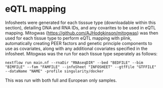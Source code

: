 # eQTL mapping

Infosheets were generated for each tisssue type (downloadable within this section), detailing DNA and RNA IDs, and any covarites to be used in eQTL mapping. Mitogwas (https://github.com/AJHodgkinson/mitogwas) was then used for each tissue type to perform eQTL mapping with plink, automatically creating PEER factors and genetic principle components to use as covariates, along with any additional covariates specified in the infosheet.  Mitogwas was the run for each tissue type seperately as follows:

```nextflow run main.nf --rnaDir "RNAseqDIR" --bed "BEDFILE" --bim "BIMFILE" --fam "FAMFILE" --infoSheet "INFOSHEET" --gtfFile "GTFFILE" --dataName "NAME" -profile singularity/docker```

This was run with both full and European only samples.


